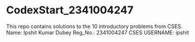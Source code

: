 # CodexStart_2341004247
This repo contains solutions to the 10 introductory problems from CSES.
Name: Ipshit Kumar Dubey
Reg_No.: 2341004247
CSES USERNAME: ipshit

